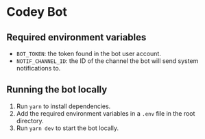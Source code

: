 # Codey Bot

## Required environment variables

- `BOT_TOKEN`: the token found in the bot user account.
- `NOTIF_CHANNEL_ID`: the ID of the channel the bot will send system notifications to.

## Running the bot locally

1. Run `yarn` to install dependencies.
1. Add the required environment variables in a `.env` file in the root directory.
1. Run `yarn dev` to start the bot locally.
